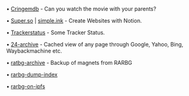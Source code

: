 • [Cringemdb](https://cringemdb.com/) - Can you watch the movie with your parents?

• [Super.so](https://super.so/) | [simple.ink](https://www.simple.ink/) - Create Websites with Notion.

• [Trackerstatus](trackerstatus.info) - Some Tracker Status.

• [24-archive](https://24-archive.com/) - Cached view of any page through Google, Yahoo, Bing, Waybackmachine etc.

• [ratbg-archive](https://github.com/2004content/rarbg) - Backup of magnets from RARBG

• [rarbg-dump-index](https://rarbg.best/)

• [rarbg-on-ipfs](https://ipfs.io/ipfs/QmbpRxBZ5HDZDVRoeAU8xFYnoP4r5eGCxdkmfFW3JbA6mq/)
